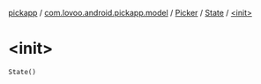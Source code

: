 [pickapp](../../../index.md) / [com.lovoo.android.pickapp.model](../../index.md) / [Picker](../index.md) / [State](index.md) / [&lt;init&gt;](./-init-.md)

# &lt;init&gt;

`State()`